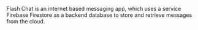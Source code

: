 Flash Chat is an internet based messaging app, which uses a service Firebase Firestore as a backend database to store and retrieve messages from the cloud.

